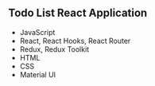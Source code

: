 ## Todo List React Application

- JavaScript
- React, React Hooks, React Router
- Redux, Redux Toolkit
- HTML
- CSS
- Material UI
